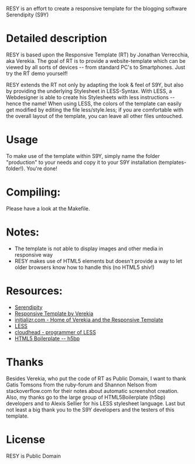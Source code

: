 RESY is an effort to create a responsive template for the blogging software Serendipity (S9Y)


# Detailed description

RESY is based upon the Responsive Template (RT) by Jonathan Verrecchia, aka Verekia. The goal of RT is to provide a website-template which can be viewed by all sorts of devices -- from standard PC's to Smartphones. Just try the RT demo yourself!

RESY extends the RT not only by adapting the look & feel of S9Y, but also by providing the underlying Stylesheet in LESS-Syntax. With LESS, a Webdesigner is able to create his Stylesheets with less instructions -- hence the name! 
When using LESS, the colors of the template can easily get modified by editing the file less/style.less; if you are comfortable with the overall layout of the template, you can leave all other files untouched.


# Usage

To make use of the template within S9Y, simply name the folder "production" to your needs and copy it to your S9Y installation (templates-folder!). You're done!


# Compiling:

Please have a look at the Makefile.


# Notes:

  - The template is not able to display images and other media in responsive way
  - RESY makes use of HTML5 elements but doesn't provide a way to let older browsers know how to handle this (no HTML5 shiv!)


# Resources:

  - [Serendipity](http://www.s9y.org/)
  - [Responsive Template by Verekia](http://www.initializr.com/try)
  - [initializr.com - Home of Verekia and the Responsive Template](http://www.initializr.com/)
  - [LESS](http://lesscss.org/)
  - [cloudhead - programmer of LESS](http://cloudhead.io/)
  - [HTML5 Boilerplate -- h5bp](http://www.html5boilerplate.com/)


# Thanks

Besides Verekia, who put the code of RT as Public Domain, I want to thank Gatis Tomsons from the ruby-forum and Shannon Nelson from stackoverflow.com for their notes about automatic screenshot creation.
Also, my thanks go to the large group of HTML5Boilerplate (h5bp) developers and to Alexis Sellier for his LESS stylesheet language.
Last but not least a big thank you to the S9Y developers and the testers of this template.


# License

RESY is Public Domain

